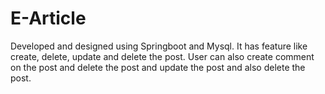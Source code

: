 # E-Article
Developed and designed using Springboot and Mysql. It has feature like create, delete, update and delete the post. User can also create comment on the post and delete the post and update the post and also delete the post.

